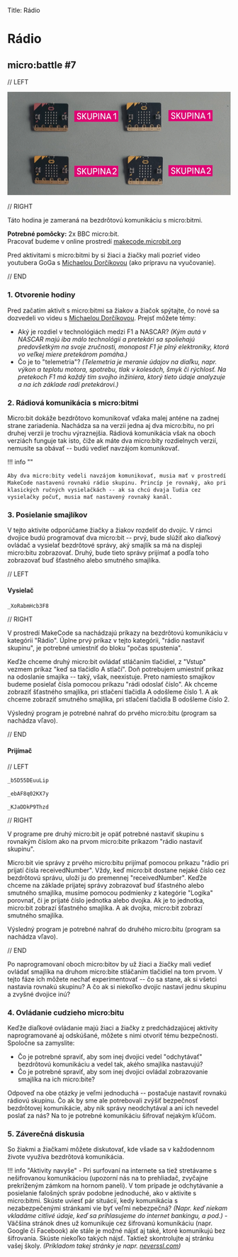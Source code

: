 Title:   	Rádio

# Rádio
## micro:battle #7

// LEFT

![](images/radio.png)

// RIGHT

<div markdown="1" class="lection-desc">
Táto hodina je zameraná na bezdrôtovú komunikáciu s micro:bitmi.
</div>

**Potrebné pomôcky:** 2x BBC micro:bit.  
Pracovať budeme v online prostredí [makecode.microbit.org](https://makecode.microbit.org/)


Pred aktivitami s micro:bitmi by si žiaci a žiačky mali pozrieť video youtubera GoGa s [Michaelou Dorčíkovou](xxx) (ako prípravu na vyučovanie).

// END

### 1. Otvorenie hodiny

Pred začatím aktivít s micro:bitmi sa žiakov a žiačok spýtajte, čo nové sa dozvedeli vo videu s [Michaelou Dorčíkovou](xxx). Prejsť môžete témy:

* Aký je rozdiel v technológiách medzi F1 a NASCAR? *(Kým autá v NASCAR majú iba málo technológií a pretekári sa spoliehajú predovšetkým na svoje zručnosti, monopost F1 je plný elektroniky, ktorá vo veľkej miere pretekárom pomáha.)*
* Čo je to "telemetria"? *(Telemetria je meranie údajov na diaľku, napr. výkon a teplotu motora, spotrebu, tlak v kolesách, šmyk či rýchlosť. Na pretekoch F1 má každý tím svojho inžiniera, ktorý tieto údaje analyzuje a na ich základe radí pretekárovi.)*

### 2. Rádiová komunikácia s micro:bitmi

Micro:bit dokáže bezdrôtovo komunikovať vďaka malej anténe na zadnej strane zariadenia. Nachádza sa na verzii jedna aj dva micro:bitu, no pri druhej verzii je trochu výraznejšia. Rádiová komunikácia však na oboch verziách funguje tak isto, čiže ak máte dva micro:bity rozdielnych verzií, nemusíte sa obávať -- budú vedieť navzájom komunikovať.


!!! info ""

	Aby dva micro:bity vedeli navzájom komunikovať, musia mať v prostredí MakeCode nastavenú rovnakú rádio skupinu. Princíp je rovnaký, ako pri klasických ručných vysielačkách -- ak sa chcú dvaja ľudia cez vysielačky počuť, musia mať nastavený rovnaký kanál.



### 3. Posielanie smajlíkov

V tejto aktivite odporúčame žiačky a žiakov rozdeliť do dvojíc. V rámci dvojice budú programovať dva micro:bit -- prvý, bude slúžiť ako diaľkový ovládač a vysielať bezdrôtové správy, aký smajlík sa má na displeji micro:bitu zobrazovať. Druhý, bude tieto správy prijímať a podľa toho zobrazovať buď šťastného alebo smutného smajlíka.

// LEFT

#### Vysielač

```makecode
_XoRabmHcb3F8
```

// RIGHT

V prostredí MakeCode sa nachádzajú príkazy na bezdrôtovú komunikáciu v kategórii "Rádio". Úplne prvý príkaz v tejto kategórii, "rádio nastaviť skupinu", je potrebné umiestniť do bloku "počas spustenia".

Keďže chceme druhý micro:bit ovládať stláčaním tlačidiel, z "Vstup" vezmem príkaz "keď sa tlačidlo A stlačí". Doň potrebujem umiestniť príkaz na odoslanie smajíka -- taký, však, neexistuje. Preto namiesto smajíkov budeme posielať čísla pomocou príkazu "rádi odoslať číslo". Ak chceme zobraziť šťastného smajlíka, pri stlačení tlačidla A odošleme číslo 1. A ak chceme zobraziť smutného smajlíka, pri stlačení tlačidla B odošleme číslo 2.

Výsledný program je potrebné nahrať do prvého micro:bitu (program sa nachádza vľavo).

// END


#### Prijímač

// LEFT


```makecode-no-link
_b5D55DEuuLip
```

```makecode-no-link
_ebAF8q02KX7y
```

```makecode-link-only
_KJaDDkP9Thzd
```

// RIGHT

V programe pre druhý micro:bit je opäť potrebné nastaviť skupinu s rovnakým číslom ako na prvom micro:bite príkazom "rádio nastaviť skupinu".

Micro:bit vie správy z prvého micro:bitu prijímať pomocou príkazu "rádio pri prijatí čísla receivedNumber". Vždy, keď micro:bit dostane nejaké číslo cez bezdrôtovú správu, uloží ju do  premennej "receivedNumber". Keďže chceme na základe prijatej správy zobrazovať buď šťastného alebo smutného smajlíka, musíme pomocou podmienky z kategórie "Logika" porovnať, či je prijaté číslo jednotka alebo dvojka. Ak je to jednotka, micro:bit zobrazí šťastného smajlíka. A ak dvojka, micro:bit zobrazí smutného smajlíka.

Výsledný program je potrebné nahrať do druhého micro:bitu (program sa nachádza vľavo).


// END


Po naprogramovaní oboch micro:bitov by už žiaci a žiačky mali vedieť ovládať smajlíka na druhom micro:bite stláčaním tlačidiel na tom prvom. V tejto fáze ich môžete nechať experimentovať -- čo sa stane, ak si všetci nastavia rovnakú skupinu? A čo ak si niekoľko dvojíc nastaví jednu skupinu a zvyšné dvojice inú?


### 4. Ovládanie cudzieho micro:bitu

Keďže diaľkové ovládanie majú žiaci a žiačky z predchádzajúcej aktivity naprogramované aj odskúšané, môžete s nimi otvoriť tému bezpečnosti. Spoločne sa zamyslite:

* Čo je potrebné spraviť, aby som inej dvojici vedel "odchytávať" bezdrôtovú komunikáciu a vedel tak, akého smajlíka nastavujú?
* Čo je potrebné spraviť, aby som inej dvojici ovládal zobrazovanie smajlíka na ich micro:bite?

Odpoveď na obe otázky je veľmi jednoduchá -- postačuje nastaviť rovnakú rádiovú skupinu. Čo ak by sme ale potrebovali zvýšiť bezpečnosť bezdrôtovej komunikácie, aby nik správy neodchytával a ani ich nevedel poslať za nás? Na to je potrebné komunikáciu šifrovať nejakým kľúčom.


### 5. Záverečná diskusia

So žiakmi a žiačkami môžete diskutovať, kde všade sa v každodennom živote využíva bezdrôtová komunikácia.

!!! info "Aktivity navyše"
	- Pri surfovaní na internete sa tiež stretávame s nešifrovanou komunikáciou (upozorní nás na to prehliadač, zvyčajne prekríženým zámkom na hornom paneli). V tom prípade je odchytávanie a posielanie falošných správ podobne jednoduché, ako v aktivite s micro:bitmi. Skúste uviesť pár situácií, kedy komunikácia s nezabezpečenými stránkami vie byť veľmi nebezpečná? *(Napr. keď niekam vkladáme citlivé údaje, keď sa prihlasujeme do internet bankingu, a pod.)*
	- Väčšina stránok dnes už komunikuje cez šifrovanú komunikáciu (napr. Google či Facebook) ale stále je možné nájsť aj také, ktoré komunikujú bez šifrovania. Skúste niekoľko takých nájsť. Taktiež skontrolujte aj stránku vašej školy. *(Príkladom takej stránky je napr. [neverssl.com](http://neverssl.com/))*
